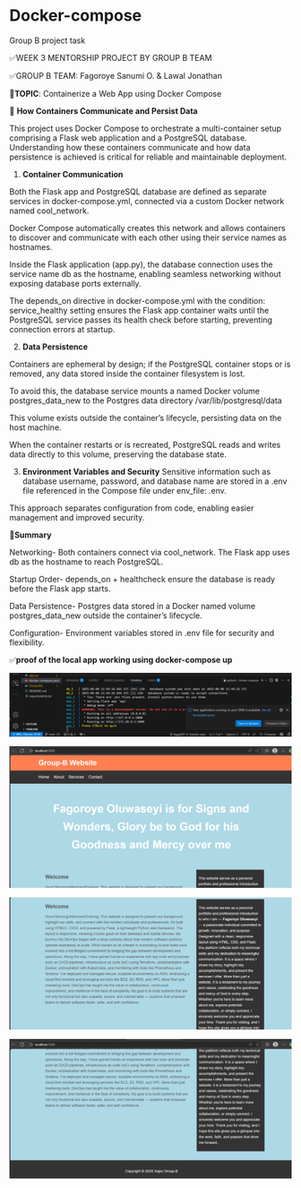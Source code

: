# Docker-compose
Group B project task

✅WEEK 3 MENTORSHIP PROJECT BY GROUP B TEAM

✅GROUP B TEAM: Fagoroye Sanumi O.
                 & Lawal Jonathan

📌**TOPIC**: Containerize a Web App using Docker Compose

🔗 **How Containers Communicate and Persist Data**

This project uses Docker Compose to orchestrate a multi-container setup comprising a Flask web application and a PostgreSQL database. Understanding how these containers communicate and how data persistence is achieved is critical for reliable and maintainable deployment.

1. **Container Communication**

Both the Flask app and PostgreSQL database are defined as separate services in docker-compose.yml, connected via a custom Docker network named cool_network.

Docker Compose automatically creates this network and allows containers to discover and communicate with each other using their service names as hostnames.

Inside the Flask application (app.py), the database connection uses the service name db as the hostname, enabling seamless networking without exposing database ports externally.

The depends_on directive in docker-compose.yml with the condition: service_healthy setting ensures the Flask app container waits until the PostgreSQL service passes its health check before starting, preventing connection errors at startup.

2. **Data Persistence**

Containers are ephemeral by design; if the PostgreSQL container stops or is removed, any data stored inside the container filesystem is lost.

To avoid this, the database service mounts a named Docker volume postgres_data_new to the Postgres data directory /var/lib/postgresql/data

This volume exists outside the container’s lifecycle, persisting data on the host machine.

When the container restarts or is recreated, PostgreSQL reads and writes data directly to this volume, preserving the database state.

3. **Environment Variables and Security**
Sensitive information such as database username, password, and database name are stored in a .env file referenced in the Compose file under env_file: .env.

This approach separates configuration from code, enabling easier management and improved security.

📘**Summary**

Networking- Both containers connect via cool_network. The Flask app uses db as the hostname to reach PostgreSQL.

Startup Order- depends_on + healthcheck ensure the database is ready before the Flask app starts.

Data Persistence- Postgres data stored in a Docker named volume postgres_data_new outside the container’s lifecycle.

Configuration- Environment variables stored in .env file for security and flexibility.

✅**proof of the local app working using docker-compose up**

![Docker](<Images/Screenshot 2025-06-09 124950.png>)

![Page](<Images/Screenshot 2025-06-09 123727.png>)

![Page2](<Images/Screenshot 2025-06-09 123955.png>)

![Page3](<Images/Screenshot 2025-06-09 123658.png>)
